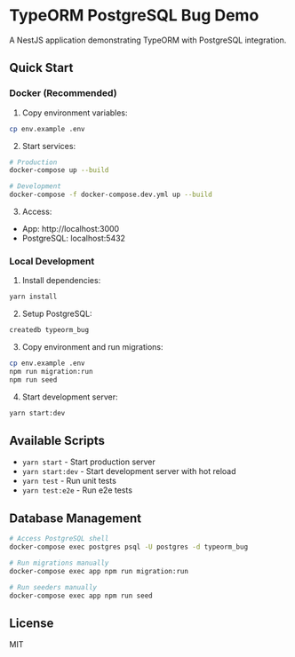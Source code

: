 # TypeORM PostgreSQL Bug Demo

A NestJS application demonstrating TypeORM with PostgreSQL integration.

## Quick Start

### Docker (Recommended)

1. Copy environment variables:
```bash
cp env.example .env
```

2. Start services:
```bash
# Production
docker-compose up --build

# Development
docker-compose -f docker-compose.dev.yml up --build
```

3. Access:
- App: http://localhost:3000
- PostgreSQL: localhost:5432

### Local Development

1. Install dependencies:
```bash
yarn install
```

2. Setup PostgreSQL:
```bash
createdb typeorm_bug
```

3. Copy environment and run migrations:
```bash
cp env.example .env
npm run migration:run
npm run seed
```

4. Start development server:
```bash
yarn start:dev
```

## Available Scripts

- `yarn start` - Start production server
- `yarn start:dev` - Start development server with hot reload
- `yarn test` - Run unit tests
- `yarn test:e2e` - Run e2e tests

## Database Management

```bash
# Access PostgreSQL shell
docker-compose exec postgres psql -U postgres -d typeorm_bug

# Run migrations manually
docker-compose exec app npm run migration:run

# Run seeders manually
docker-compose exec app npm run seed
```

## License

MIT
